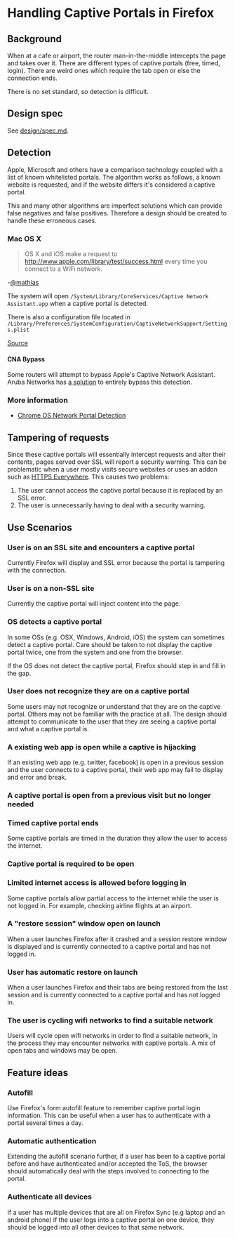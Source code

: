 # Handling Captive Portals in Firefox

## Background

When at a cafe or airport, the router man-in-the-middle intercepts the page and
takes over it. There are different types of captive portals (free, timed,
login). There are weird ones which require the tab open or else the connection
ends.

There is no set standard, so detection is difficult.

## Design spec

See [design/spec.md](design/spec.md).


## Detection

Apple, Microsoft and others have a comparison technology coupled with a list of
known whitelisted portals. The algorithm works as follows, a known website is
requested, and if the website differs it's considered a captive portal.

This and many other algorithms are imperfect solutions which can provide false
negatives and false positives. Therefore a design should be created to handle
these erroneous cases.

### Mac OS X

> OS X and iOS make a request to http://www.apple.com/library/test/success.html
> every time you connect to a WiFi network.

-[@mathias](https://twitter.com/mathias/status/144654218983243776)

The system will open `/System/Library/CoreServices/Captive Network Assistant.app`
when a captive portal is detected.

There is also a configuration file located in
`/Library/Preferences/SystemConfiguration/CaptiveNetworkSupport/Settings.plist`

[Source](http://apple.stackexchange.com/q/45418)

#### CNA Bypass

Some routers will attempt to bypass Apple's Captive Network Assistant. Aruba
Networks has [a solution][cnaBypass] to entirely bypass this detection.

[cnaBypass]:external/Amigopod-CNA-bypass-AppNote.pdf

### More information

- [Chrome OS Network Portal Detection][chromeDetection]

[chromeDetection]:http://www.chromium.org/chromium-os/chromiumos-design-docs/network-portal-detection


## Tampering of requests

Since these captive portals will essentially intercept requests and alter their
contents, pages served over SSL will report a security warning. This can be
problematic when a user mostly visits secure websites or uses an addon such as
[HTTPS Everywhere][httpsEverywhere]. This causes two problems:

1. The user cannot access the captive portal because it is replaced by an SSL
error.
2. The user is unnecessarily having to deal with a security warning.

[httpsEverywhere]:https://www.eff.org/https-everywhere


## Use Scenarios

### User is on an SSL site and encounters a captive portal
Currently Firefox will display and SSL error because the portal is tampering
with the connection.

### User is on a non-SSL site

Currently the captive portal will inject content into the page.

### OS detects a captive portal

In some OSs (e.g. OSX, Windows, Android, iOS) the system can sometimes detect
a captive portal. Care should be taken to not display the captive portal twice,
one from the system and one from the browser.

If the OS does not detect the captive portal, Firefox should step in and fill in
the gap.

### User does not recognize they are on a captive portal

Some users may not recognize or understand that they are on the captive portal.
Others may not be familiar with the practice at all. The design should attempt
to communicate to the user that they are seeing a captive portal and what a
captive portal is.

### A existing web app is open while a captive is hijacking

If an existing web app (e.g. twitter, facebook) is open in a previous session
and the user connects to a captive portal, their web app may fail to display
and error and break.

### A captive portal is open from a previous visit but no longer needed

### Timed captive portal ends

Some captive portals are timed in the duration they allow the user to access the
internet.

### Captive portal is required to be open

### Limited internet access is allowed before logging in

Some captive portals allow partial access to the internet while the user is not
logged in. For example, checking airline flights at an airport.

### A "restore session" window open on launch

When a user launches Firefox after it crashed and a session restore window is
displayed and is currently connected to a captive portal and has not logged in.

### User has automatic restore on launch

When a user launches Firefox and their tabs are being restored from the last
session and is currently connected to a captive portal and has not logged in.

### The user is cycling wifi networks to find a suitable network

Users will cycle open wifi networks in order to find a suitable network, in the
process they may encounter networks with captive portals. A mix of open tabs
and windows may be open.


## Feature ideas

### Autofill

Use Firefox's form autofill feature to remember captive portal login
information. This can be useful when a user has to authenticate with a portal
several times a day.

### Automatic authentication

Extending the autofill scenario further, if a user has been to a captive portal
before and have authenticated and/or accepted the ToS, the browser should
automatically deal with the steps involved to connecting to the portal.

### Authenticate all devices

If a user has multiple devices that are all on Firefox Sync (e.g laptop and an
android phone) if the user logs into a captive portal on one device, they should
be logged into all other devices to that same network.
